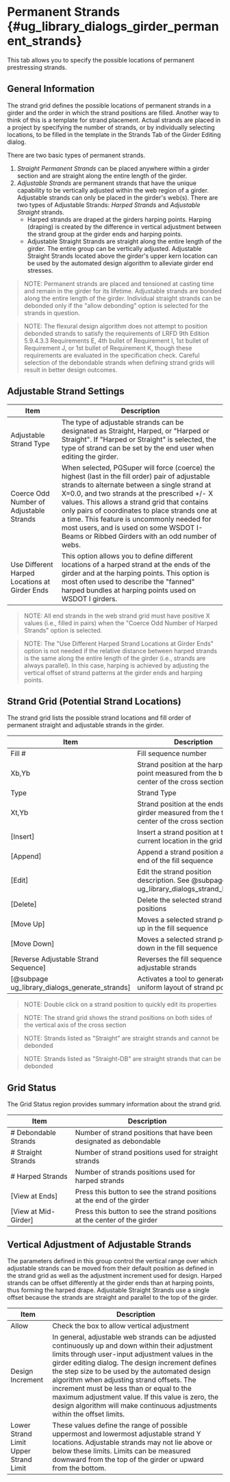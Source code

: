 Permanent Strands {#ug_library_dialogs_girder_permanent_strands}
==============================================
This tab allows you to specify the possible locations of permanent prestressing strands. 

General Information
-------------------
The strand grid defines the possible locations of permanent strands in a girder and the order in which the strand positions are filled. Another way to think of this is a template for strand placement.  Actual strands are placed in a project by specifying the number of strands, or by individually selecting locations, to be filled in the template in the Strands Tab of the Girder Editing dialog.

There are two basic types of permanent strands. 
1. *Straight Permanent Strands* can be placed anywhere within a girder section and are straight along the entire length of the girder.
2. *Adjustable Strands* are permanent strands that have the unique capability to be vertically adjusted within the web region of a girder. Adjustable strands can only be placed in the girder's web(s). There are two types of Adjustable Strands: *Harped Strands* and *Adjustable Straight* strands. 
   * Harped strands are draped at the girders harping points. Harping (draping) is created by the difference in vertical adjustment between the strand group at the girder ends and harping points.
   * Adjustable Straight Strands are straight along the entire length of the girder. The entire group can be vertically adjusted. Adjustable Straight Strands located above the girder's upper kern location can be used by the automated design algorithm to alleviate girder end stresses.

> NOTE: Permanent strands are placed and tensioned at casting time and remain in the girder for its lifetime. Adjustable strands are bonded along the entire length of the girder. Individual straight strands can be debonded only if the "allow debonding" option is selected for the strands in question.

> NOTE: The flexural design algorithm does not attempt to position debonded strands to satisfy the requirements of LRFD 9th Edition 5.9.4.3.3 Requirements E, 4th bullet of Requirement I, 1st bullet of Requirement J, or 1st bullet of Requirement K, though these requirements are evaluated in the specification check. Careful selection of the debondable strands when defining strand grids will result in better design outcomes.

Adjustable Strand Settings
--------------------------

Item | Description
----|----
Adjustable Strand Type | The type of adjustable strands can be designated as Straight, Harped, or "Harped or Straight". If "Harped or Straight" is selected, the type of strand can be set by the end user when editing the girder.
Coerce Odd Number of Adjustable Strands | When selected, PGSuper will force (coerce) the highest (last in the fill order) pair of adjustable strands to alternate between a single strand at X=0.0, and two strands at the prescribed +/- X values. This allows a strand grid that contains only pairs of coordinates to place strands one at a time. This feature is uncommonly needed for most users, and is used on some WSDOT I-Beams or Ribbed Girders with an odd number of webs. 
Use Different Harped Locations at Girder Ends | This option allows you to define different locations of a harped strand at the ends of the girder and at the harping points. This option is most often used to describe the "fanned" harped bundles at harping points used on WSDOT I girders. 

> NOTE: All end strands in the web strand grid must have positive X values (i.e., filled in pairs) when the "Coerce Odd Number of Harped Strands" option is selected.

> NOTE: The "Use Different Harped Strand Locations at Girder Ends" option is not needed if the relative distance between harped strands is the same along the entire length of the girder (i.e., strands are always parallel). In this case, harping is achieved by adjusting the vertical offset of strand patterns at the girder ends and harping points.

Strand Grid (Potential Strand Locations)
-----------------------------------------
The strand grid lists the possible strand locations and fill order of permanent straight and adjustable strands in the girder. 

Item | Description
-----|-----------
Fill \# | Fill sequence number
Xb,Yb | Strand position at the harping point measured from the bottom center of the cross section
Type | Strand Type
Xt,Yb | Strand position at the ends of the girder measured from the top center of the cross section
[Insert] | Insert a strand position at the current location in the grid
[Append] | Append a strand position at the end of the fill sequence
[Edit] | Edit the strand position description. See @subpage ug_library_dialogs_strand_location.
[Delete] | Delete the selected strand positions
[Move Up] | Moves a selected strand position up in the fill sequence
[Move Down] | Moves a selected strand position down in the fill sequence
[Reverse Adjustable Strand Sequence] | Reverses the fill sequence of the adjustable strands
[@subpage ug_library_dialogs_generate_strands] | Activates a tool to generate a uniform layout of strand positions

> NOTE: Double click on a strand position to quickly edit its properties

> NOTE: The strand grid shows the strand positions on both sides of the vertical axis of the cross section

> NOTE: Strands listed as "Straight" are straight strands and cannot be debonded

> NOTE: Strands listed as "Straight-DB" are straight strands that can be debonded

Grid Status
-------------
The Grid Status region provides summary information about the strand grid. 

Item | Description
----|----------
\# Debondable Strands | Number of strand positions that have been designated as debondable
\# Straight Strands | Number of strand positions used for straight strands
\# Harped Strands | Number of strands positions used for harped strands
[View at Ends] | Press this button to see the strand positions at the end of the girder
[View at Mid-Girder] | Press this button to see the strand positions at the center of the girder

Vertical Adjustment of Adjustable Strands
------------------------------------------------------
The parameters defined in this group control the vertical range over which adjustable strands can be moved from their default position as defined in the strand grid as well as the adjustment increment used for design. Harped strands can be offset differently at the girder ends than at harping points, thus forming the harped drape. Adjustable Straight Strands use a single offset because the strands are straight and parallel to the top of the girder.

Item | Description
----|------
Allow | Check the box to allow vertical adjustment
Design Increment | In general, adjustable web strands can be adjusted continuously up and down within their adjustment limits through user-input adjustment values in the girder editing dialog. The design increment defines the step size to be used by the automated design algorithm when adjusting strand offsets. The increment must be less than or equal to the maximum adjustment value. If this value is zero, the design algorithm will make continuous adjustments within the offset limits.
Lower Strand Limit<BR>Upper Strand Limit | These values define the range of possible uppermost and lowermost adjustable strand Y locations. Adjustable strands may not lie above or below these limits. Limits can be measured downward from the top of the girder or upward from the bottom.
